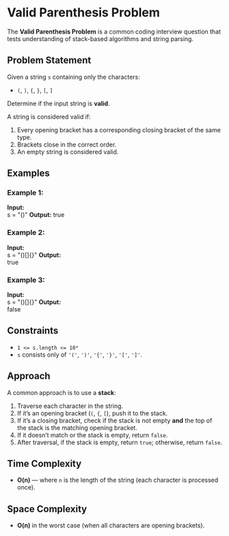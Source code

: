 # Valid Parenthesis Problem

The **Valid Parenthesis Problem** is a common coding interview question that tests understanding of stack-based algorithms and string parsing.

## Problem Statement
Given a string `s` containing only the characters:
- `(`, `)`, `{`, `}`, `[`, `]`

Determine if the input string is **valid**.

A string is considered valid if:
1. Every opening bracket has a corresponding closing bracket of the same type.
2. Brackets close in the correct order.
3. An empty string is considered valid.

## Examples

### Example 1:
**Input:**  
s = "()"
**Output:**
true

### Example 2:
**Input:**  
s = "()[]{}"
**Output:**  
true


### Example 3:
**Input:**  
s = "()[]{}"
**Output:**  
false

## Constraints
- `1 <= s.length <= 10⁴`
- `s` consists only of `'('`, `')'`, `'{'`, `'}'`, `'['`, `']'`.

## Approach
A common approach is to use a **stack**:
1. Traverse each character in the string.
2. If it’s an opening bracket (`(`, `{`, `[`), push it to the stack.
3. If it’s a closing bracket, check if the stack is not empty **and** the top of the stack is the matching opening bracket.
4. If it doesn’t match or the stack is empty, return `false`.
5. After traversal, if the stack is empty, return `true`; otherwise, return `false`.

## Time Complexity
- **O(n)** — where `n` is the length of the string (each character is processed once).

## Space Complexity
- **O(n)** in the worst case (when all characters are opening brackets).
